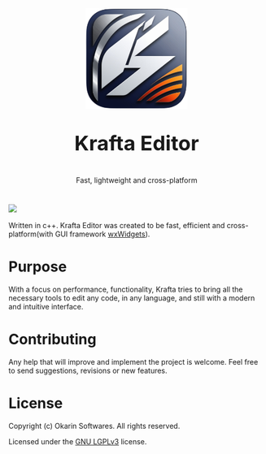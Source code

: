 <div align="center">
<img width="200" src="https://raw.githubusercontent.com/apozinn/kraftaeditor/refs/heads/main/assets/kraftaEditor.png">
</div>

<p align="center" style="font-size: 40px; font-weight: bold">Krafta Editor</p>

<p align="center">Fast, lightweight and cross-platform</p>

#

<img src="https://i.imgur.com/Cwg4cMq.png">

Written in c++. Krafta Editor was created to be fast, efficient and cross-platform(with GUI framework [wxWidgets](https://wxwidgets.org)).

# Purpose

With a focus on performance, functionality, Krafta tries to bring all the necessary tools to edit any code, in any language, and still with a modern and intuitive interface.

# Contributing

Any help that will improve and implement the project is welcome. Feel free to send suggestions, revisions or new features.

# License

Copyright (c) Okarin Softwares. All rights reserved.

Licensed under the [GNU LGPLv3](https://github.com/apozinn/kraftaeditor/blob/main/LICENSE) license.
